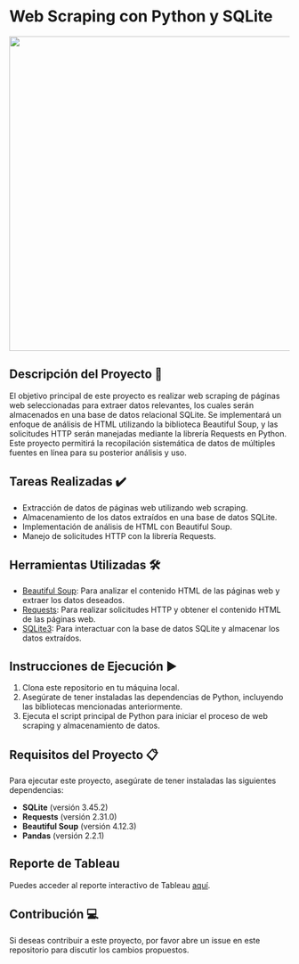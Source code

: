 # Web Scraping con Python y SQLite
<img align="center" width="1000" height="565" src="https://th.bing.com/th/id/R.b99ee2e1ee4efe95b849d5638ba92fd8?rik=AnKAN0T2KBVS7g&pid=ImgRaw&r=0">

## Descripción del Proyecto 📝
El objetivo principal de este proyecto es realizar web scraping de páginas web seleccionadas para extraer datos relevantes, los cuales serán almacenados en una base de datos relacional SQLite. Se implementará un enfoque de análisis de HTML utilizando la biblioteca Beautiful Soup, y las solicitudes HTTP serán manejadas mediante la librería Requests en Python. Este proyecto permitirá la recopilación sistemática de datos de múltiples fuentes en línea para su posterior análisis y uso.

## Tareas Realizadas ✔️
- Extracción de datos de páginas web utilizando web scraping.
- Almacenamiento de los datos extraídos en una base de datos SQLite.
- Implementación de análisis de HTML con Beautiful Soup.
- Manejo de solicitudes HTTP con la librería Requests.

## Herramientas Utilizadas 🛠️
- [Beautiful Soup](https://www.crummy.com/software/BeautifulSoup/bs4/doc/): Para analizar el contenido HTML de las páginas web y extraer los datos deseados.
- [Requests](https://docs.python-requests.org/en/latest/): Para realizar solicitudes HTTP y obtener el contenido HTML de las páginas web.
- [SQLite3](https://docs.python.org/3/library/sqlite3.html): Para interactuar con la base de datos SQLite y almacenar los datos extraídos.

## Instrucciones de Ejecución ▶️
1. Clona este repositorio en tu máquina local.
2. Asegúrate de tener instaladas las dependencias de Python, incluyendo las bibliotecas mencionadas anteriormente.
3. Ejecuta el script principal de Python para iniciar el proceso de web scraping y almacenamiento de datos.

## Requisitos del Proyecto 📋
Para ejecutar este proyecto, asegúrate de tener instaladas las siguientes dependencias:

- **SQLite** (versión 3.45.2)
- **Requests** (versión 2.31.0)
- **Beautiful Soup** (versión 4.12.3)
- **Pandas** (versión 2.2.1)

## Reporte de Tableau
Puedes acceder al reporte interactivo de Tableau [aquí]().

## Contribución 💻
Si deseas contribuir a este proyecto, por favor abre un issue en este repositorio para discutir los cambios propuestos.
